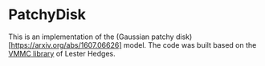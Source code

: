 # PatchyDisk
This is an implementation of the (Gaussian patchy disk)[https://arxiv.org/abs/1607.06626] model. The code was built based on the [VMMC library](https://github.com/lohedges/vmmc) of Lester Hedges.
